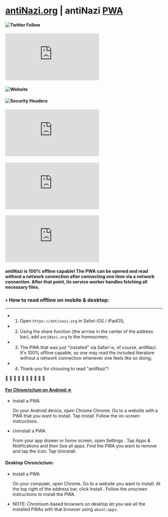 # [antiNazi.org](https://antinazi.org) | antiNazi [PWA](https://support.google.com/chrome/answer/9658361)
#### ![Twitter Follow](https://img.shields.io/twitter/follow/DeVoltairine?&style=social)
#### ![Chromium HSTS preload](https://img.shields.io/hsts/preload/antinazi.org?logo=googlechrome&style=social)
#### ![Website](https://img.shields.io/website?&logo=debian&url=https%3A%2F%2Fantinazi.org&style=social)
#### ![Security Headers](https://img.shields.io/security-headers?style=social&url=https%3A%2F%2Fantinazi.org)
#### ![Mozilla HTTP Observatory Grade](https://img.shields.io/mozilla-observatory/grade-score/antinazi.org?&logo=mozilla&style=social)
#### ![GitHub code size in bytes](https://img.shields.io/github/languages/code-size/Antifa-Productions/antiNazi.org)
#### ![GitHub repo file count](https://img.shields.io/github/directory-file-count/Antifa-Productions/antiNazi.org)
#### **antiNazi** is 100% offline capable! The PWA can be opened and read without a network connection after connecting one time via a network connection. After that point, its service worker handles fetching all necessary files.

### • How to read offline on mobile & desktop:

---

- 1. Open `https://antinazi.org` in Safari iOS / iPadOS;

- 2. Using the share function (the arrrow in the center of the address bar), add `antiNazi.org` to the homescreen;

- 3. The PWA that was just "installed" via Safari is, of course, antiNazi. It's 100% offline capable, so one may read the included literature without a network connection whenever one feels like so doing;

- 4. Thank-you for choosing to read "antiNazi"!

 🏴 🏴 🏴 🏴 🏴 🏴 🏴 🏴 🏴 🏴

#### [For Chrom/e/ium on Android:=>](https://support.google.com/chrome/answer/9658361)

- Install a PWA

  On your Android device, open Chrome Chrome. Go to a website with a PWA that you want to install. Tap Install. Follow the on-screen instructions.

- Uninstall a PWA

  From your app drawer or home screen, open Settings . Tap Apps & Notifications and then See all apps. Find the PWA you want to remove and tap the icon. Tap Uninstall.

#### Desktop Chrom/e/ium:

- Install a PWA

  On your computer, open Chrome. Go to a website you want to install. At the top right of the address bar, click Install . Follow the onscreen instructions to install the PWA.

- NOTE: Chromium-based browsers on desktop let you see all the installed PWAs with that browser using `about:apps`.
